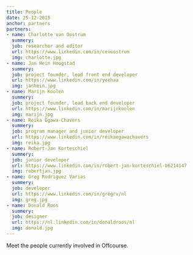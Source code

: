 ```yaml
---
title: People
date: 25-12-2015
anchor: partners
partners: 
- name: Charlotte van Oostrum
  summery: 
  job: researcher and editor 
  url: https://www.linkedin.com/in/cevoostrum
  img: charlotte.jpg
- name: Jan Hein Hoogstad
  summery:
  job: project founder, lead front end developer
  url: https://www.linkedin.com/in/yeehaa
  img: janhein.jpg
- name: Marijn Koolen
  summery:
  job: project founder, lead back end developer
  url: https://www.linkedin.com/in/marijnkoolen
  img: marijn.jpg
- name: Reika Egawa-Chavers
  summery:
  job: program manager and junior developer
  url: https://www.linkedin.com/in/reikaegawachavers
  img: reika.jpg
- name: Robert-Jan Korteschiel
  summery:
  job: junior developer
  url: https://www.linkedin.com/in/robert-jan-korteschiel-b6214147
  img: robertjan.jpg
- name: Greg Rodriguez Varias
  summery:
  job: developer
  url: https://www.linkedin.com/in/gregrv/nl
  img: greg.jpg
- name: Donald Roos
  summery:
  job: designer
  url: https://nl.linkedin.com/in/donaldroos/nl
  img: donald.jpg
---
```

Meet the people currently involved in Offcourse.